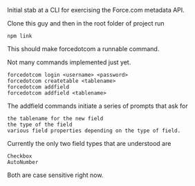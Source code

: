Initial stab at a CLI for exercising the Force.com metadata API.

Clone this guy and then in the root folder of project run

	npm link

This should make forcedotcom a runnable command.

Not many commands implemented just yet.

	forcedotcom login <username> <password>
	forcedotcom createtable <tablename>
	forcedotcom addfield
	forcedotcom addfield <tablename>

The addfield commands initiate a series of prompts that ask for

	the tablename for the new field
	the type of the field
	various field properties depending on the type of field.

Currently the only two field types that are understood are

	Checkbox
	AutoNumber

Both are case sensitive right now.